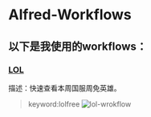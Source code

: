 Alfred-Workflows
================
## 以下是我使用的workflows：
### [LOL](https://github.com/Masakichi/alfred-workflows/tree/master/LOL)
描述：快速查看本周国服周免英雄。
>keyword:lolfree
![lol-wrokflow](http://ww3.sinaimg.cn/large/4b31c31egw1ef5v23r20lj20i00dmabv.jpg)


